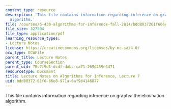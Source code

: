 ```yaml
---
content_type: resource
description: 'This file contains information regarding inference on graphs: the elimination
  algorithm.'
file: /courses/6-438-algorithms-for-inference-fall-2014/bdd8037261f666e8971a6af984146877_MIT6_438F14_Lec7.pdf
file_size: 327504
file_type: application/pdf
learning_resource_types:
- Lecture Notes
license: https://creativecommons.org/licenses/by-nc-sa/4.0/
ocw_type: OCWFile
parent_title: Lecture Notes
parent_type: CourseSection
parent_uid: 78c7f9d1-dcdf-dabc-ca71-269d259e4471
resourcetype: Document
title: Lecture Notes on Algorithms for Inference, Lecture 7
uid: bdd80372-61f6-66e8-971a-6af984146877
---
```

This file contains information regarding inference on graphs: the elimination algorithm.